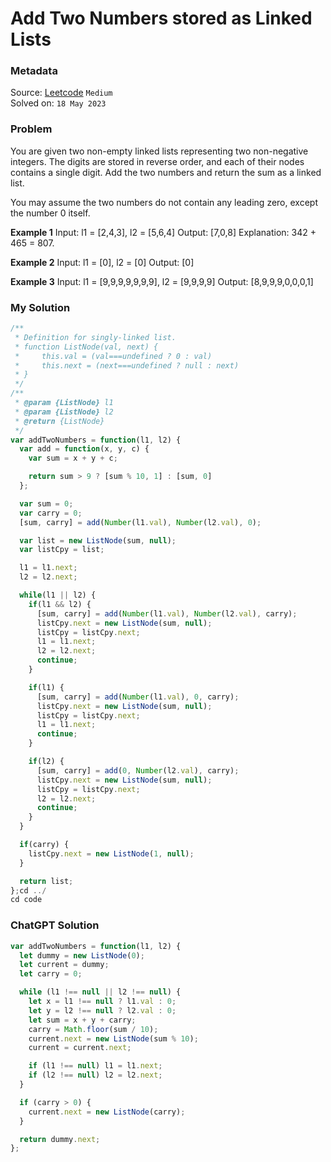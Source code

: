 # Add Two Numbers stored as Linked Lists

### Metadata

Source: [Leetcode](https://leetcode.com/problems/add-two-numbers) `Medium` <br/>
Solved on: `18 May 2023`

### Problem
You are given two non-empty linked lists representing two non-negative integers. The digits are stored in reverse order, and each of their nodes contains a single digit. Add the two numbers and return the sum as a linked list.

You may assume the two numbers do not contain any leading zero, except the number 0 itself.

**Example 1**
Input: l1 = [2,4,3], l2 = [5,6,4]
Output: [7,0,8]
Explanation: 342 + 465 = 807.

**Example 2**
Input: l1 = [0], l2 = [0]
Output: [0]

**Example 3**
Input: l1 = [9,9,9,9,9,9,9], l2 = [9,9,9,9]
Output: [8,9,9,9,0,0,0,1]

### My Solution
```javascript
/**
 * Definition for singly-linked list.
 * function ListNode(val, next) {
 *     this.val = (val===undefined ? 0 : val)
 *     this.next = (next===undefined ? null : next)
 * }
 */
/**
 * @param {ListNode} l1
 * @param {ListNode} l2
 * @return {ListNode}
 */
var addTwoNumbers = function(l1, l2) {
  var add = function(x, y, c) {
    var sum = x + y + c;

    return sum > 9 ? [sum % 10, 1] : [sum, 0]
  };

  var sum = 0;
  var carry = 0;
  [sum, carry] = add(Number(l1.val), Number(l2.val), 0);

  var list = new ListNode(sum, null);
  var listCpy = list;

  l1 = l1.next;
  l2 = l2.next;

  while(l1 || l2) {
    if(l1 && l2) {
      [sum, carry] = add(Number(l1.val), Number(l2.val), carry);
      listCpy.next = new ListNode(sum, null);
      listCpy = listCpy.next;
      l1 = l1.next;
      l2 = l2.next;
      continue;
    }

    if(l1) {
      [sum, carry] = add(Number(l1.val), 0, carry);
      listCpy.next = new ListNode(sum, null);
      listCpy = listCpy.next;
      l1 = l1.next;
      continue;
    }

    if(l2) {
      [sum, carry] = add(0, Number(l2.val), carry);
      listCpy.next = new ListNode(sum, null);
      listCpy = listCpy.next;
      l2 = l2.next;
      continue;
    }
  }

  if(carry) {
    listCpy.next = new ListNode(1, null);
  }

  return list;
};cd ../
cd code 
```

### ChatGPT Solution
```javascript
var addTwoNumbers = function(l1, l2) {
  let dummy = new ListNode(0);
  let current = dummy;
  let carry = 0;

  while (l1 !== null || l2 !== null) {
    let x = l1 !== null ? l1.val : 0;
    let y = l2 !== null ? l2.val : 0;
    let sum = x + y + carry;
    carry = Math.floor(sum / 10);
    current.next = new ListNode(sum % 10);
    current = current.next;

    if (l1 !== null) l1 = l1.next;
    if (l2 !== null) l2 = l2.next;
  }

  if (carry > 0) {
    current.next = new ListNode(carry);
  }

  return dummy.next;
};
```